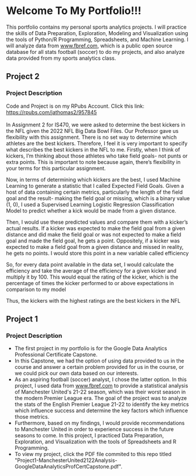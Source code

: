 # Welcome To My Portfolio!!!
This portfolio contains my personal sports analytics projects. I will practice the skills of Data Preparation, Exploration, Modeling and Visualization using the tools of Python/R Programming, Spreadsheets, and Machine Learning. I will analyze data from www.fbref.com, which is a public open source database for all stats football (soccer) to do my projects, and also analyze data provided from my sports analytics class. 

## Project 2
### Project Description
Code and Project is on my RPubs Account. Click this link: https://rpubs.com/jathomas2/957845 <br><br>
In Assignment 2 for IS470, we were asked to determine the best kickers in the NFL given the 2022 NFL Big Data Bowl Files. Our Professor gave us flexibility with this assignment. There is no set way to determine which athletes are the best kickers. Therefore, I feel it is very important to specify what describes the best kickers in the NFL to me. Firstly, when I think of kickers, I’m thinking about those athletes who take field goals- not punts or extra points. This is important to note because again, there’s flexibility in your terms for this particular assignment.

Now, in terms of determining which kickers are the best, I used Machine Learning to generate a statistic that I called Expected Field Goals. Given a host of data containing certain metrics, particularly the length of the field goal and the result- making the field goal or missing, which is a binary value (1, 0), I used a Supervised Learning Logistic Regression Classification Model to predict whether a kick would be made from a given distance.

Then, I would use these predicted values and compare them with a kicker’s actual results. If a kicker was expected to make the field goal from a given distance and did make the field goal or was not expected to make a field goal and made the field goal, he gets a point. Oppositely, if a kicker was expected to make a field goal from a given distance and missed in reality, he gets no points. I would store this point in a new variable called efficiency

So, for every data point available in the data set, I would calculate the efficiency and take the average of the efficiency for a given kicker and multiply it by 100. This would equal the rating of the kicker, which is the percentage of times the kicker performed to or above expectations in comparison to my model

Thus, the kickers with the highest ratings are the best kickers in the NFL

## Project 1
### Project Description
* The first project in my portfolio is for the Google Data Analytics Professional Certificate Capstone. 
* In this Capstone, we had the option of using data provided to us in the course and answer a certain problem provided for us in the course, or we could pick our own data based on our interests. 
* As an aspiring football (soccer) analyst, I chose the latter option. In this project, I used data from www.fbref.com to provide a statistical analysis of Manchester United's 21-22 season, which was their worst season in the modern Premier League era. The goal of the project was to analyze the stats of the English Premier League 21-22 to identify the key metrics which influence success and determine the key factors which influence those metrics. 
* Furthermore, based on my findings, I would provide recommendations to Manchester United in order to experience success in the future seasons to come. In this project, I practiced Data Preparation, Exploration, and Visualization with the tools of Spreadsheets and R Programming. 
* To view my project, click the PDF file commited to this repo titled "Project1-ManchesterUnited2122Analysis-GoogleDataAnalyticsProfCertCapstone.pdf". 



